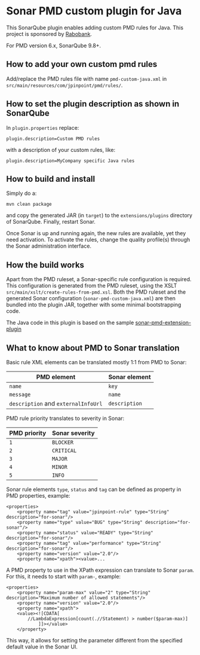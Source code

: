# Sonar PMD custom plugin for Java

This SonarQube plugin enables adding custom PMD rules for Java. 
This project is sponsored by [Rabobank](https://www.rabobank.com/).
 
For PMD version 6.x, SonarQube 9.8+.

## How to add your own custom pmd rules

Add/replace the PMD rules file with name `pmd-custom-java.xml` in `src/main/resources/com/jpinpoint/pmd/rules/`.

## How to set the plugin description as shown in SonarQube
In `plugin.properties` replace:

    plugin.description=Custom PMD rules

with a description of your custom rules, like:

    plugin.description=MyCompany specific Java rules

## How to build and install

Simply do a:

    mvn clean package

and copy the generated JAR (in `target`) to the `extensions/plugins` directory of SonarQube. 
Finally, restart Sonar.

Once Sonar is up and running again, the new rules are available, yet they need activation.
To activate the rules, change the quality profile(s) through the Sonar administration interface.


## How the build works

Apart from the PMD ruleset, a Sonar-specific rule configuration is required. 
This configuration is generated from the PMD ruleset, using the XSLT `src/main/xslt/create-rules-from-pmd.xsl`. 
Both the PMD ruleset and the generated Sonar configuration (`sonar-pmd-custom-java.xml`) are then bundled into the plugin JAR, together with some minimal bootstrapping code.

The Java code in this plugin is based on the sample [sonar-pmd-extension-plugin](https://github.com/SonarSource/sonar-examples/tree/master/plugins/sonar-pmd-extension-plugin)

## What to know about PMD to Sonar translation

Basic rule XML elements can be translated mostly 1:1 from PMD to Sonar:

| PMD element                       | Sonar element |
|-----------------------------------|---------------|
| `name`                            | `key` |
| `message`                         | `name` |
| `description` and `externalInfoUrl` | `description` |


PMD rule priority translates to severity in Sonar:

| PMD priority | Sonar severity |
|--------------|----------------|
| `1`            | `BLOCKER`       |
| `2`            | `CRITICAL`      |
| `3`            | `MAJOR`         |
| `4`            | `MINOR`          |
| `5`            | `INFO`           |

Sonar rule elements `type`, `status` and `tag` can be defined as property in PMD properties, example:

    <properties>
        <property name="tag" value="jpinpoint-rule" type="String" description="for-sonar"/>
        <property name="type" value="BUG" type="String" description="for-sonar"/>
        <property name="status" value="READY" type="String" description="for-sonar"/>
        <property name="tag" value="performance" type="String" description="for-sonar"/>
        <property name="version" value="2.0"/>
        <property name="xpath"><value>...

A PMD property to use in the XPath expression can translate to Sonar `param`. For this, it needs to start with `param-`, example:

    <properties>
        <property name="param-max" value="2" type="String" description="Maximum number of allowed statements"/>
        <property name="version" value="2.0"/>
        <property name="xpath">
        <value><![CDATA[
            //LambdaExpression[count(.//Statement) > number($param-max)]
                ]]></value>
        </property>
This way, it allows for setting the parameter different from the specified default value in the Sonar UI.
